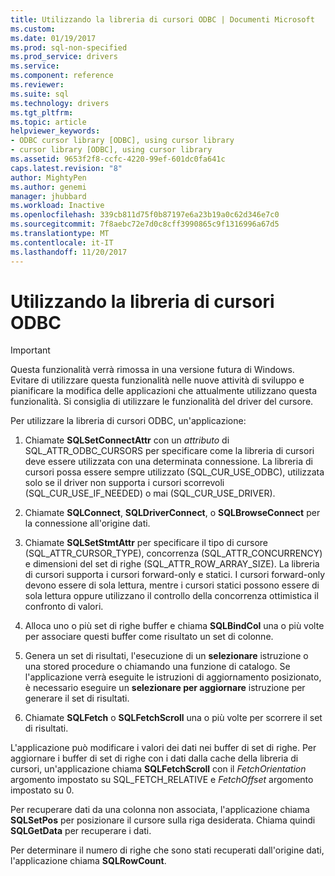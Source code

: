 ```yaml
---
title: Utilizzando la libreria di cursori ODBC | Documenti Microsoft
ms.custom: 
ms.date: 01/19/2017
ms.prod: sql-non-specified
ms.prod_service: drivers
ms.service: 
ms.component: reference
ms.reviewer: 
ms.suite: sql
ms.technology: drivers
ms.tgt_pltfrm: 
ms.topic: article
helpviewer_keywords:
- ODBC cursor library [ODBC], using cursor library
- cursor library [ODBC], using cursor library
ms.assetid: 9653f2f8-ccfc-4220-99ef-601dc0fa641c
caps.latest.revision: "8"
author: MightyPen
ms.author: genemi
manager: jhubbard
ms.workload: Inactive
ms.openlocfilehash: 339cb811d75f0b87197e6a23b19a0c62d346e7c0
ms.sourcegitcommit: 7f8aebc72e7d0c8cff3990865c9f1316996a67d5
ms.translationtype: MT
ms.contentlocale: it-IT
ms.lasthandoff: 11/20/2017
---
```

# <a name="using-the-odbc-cursor-library"></a>Utilizzando la libreria di cursori ODBC
> [!IMPORTANT]  
>  Questa funzionalità verrà rimossa in una versione futura di Windows. Evitare di utilizzare questa funzionalità nelle nuove attività di sviluppo e pianificare la modifica delle applicazioni che attualmente utilizzano questa funzionalità. Si consiglia di utilizzare le funzionalità del driver del cursore.  
  
 Per utilizzare la libreria di cursori ODBC, un'applicazione:  
  
1.  Chiamate **SQLSetConnectAttr** con un *attributo* di SQL_ATTR_ODBC_CURSORS per specificare come la libreria di cursori deve essere utilizzata con una determinata connessione. La libreria di cursori possa essere sempre utilizzato (SQL_CUR_USE_ODBC), utilizzata solo se il driver non supporta i cursori scorrevoli (SQL_CUR_USE_IF_NEEDED) o mai (SQL_CUR_USE_DRIVER).  
  
2.  Chiamate **SQLConnect**, **SQLDriverConnect**, o **SQLBrowseConnect** per la connessione all'origine dati.  
  
3.  Chiamate **SQLSetStmtAttr** per specificare il tipo di cursore (SQL_ATTR_CURSOR_TYPE), concorrenza (SQL_ATTR_CONCURRENCY) e dimensioni del set di righe (SQL_ATTR_ROW_ARRAY_SIZE). La libreria di cursori supporta i cursori forward-only e statici. I cursori forward-only devono essere di sola lettura, mentre i cursori statici possono essere di sola lettura oppure utilizzano il controllo della concorrenza ottimistica il confronto di valori.  
  
4.  Alloca uno o più set di righe buffer e chiama **SQLBindCol** una o più volte per associare questi buffer come risultato un set di colonne.  
  
5.  Genera un set di risultati, l'esecuzione di un **selezionare** istruzione o una stored procedure o chiamando una funzione di catalogo. Se l'applicazione verrà eseguite le istruzioni di aggiornamento posizionato, è necessario eseguire un **selezionare per aggiornare** istruzione per generare il set di risultati.  
  
6.  Chiamate **SQLFetch** o **SQLFetchScroll** una o più volte per scorrere il set di risultati.  
  
 L'applicazione può modificare i valori dei dati nei buffer di set di righe. Per aggiornare i buffer di set di righe con i dati dalla cache della libreria di cursori, un'applicazione chiama **SQLFetchScroll** con il *FetchOrientation* argomento impostato su SQL_FETCH_RELATIVE e  *FetchOffset* argomento impostato su 0.  
  
 Per recuperare dati da una colonna non associata, l'applicazione chiama **SQLSetPos** per posizionare il cursore sulla riga desiderata. Chiama quindi **SQLGetData** per recuperare i dati.  
  
 Per determinare il numero di righe che sono stati recuperati dall'origine dati, l'applicazione chiama **SQLRowCount**.
